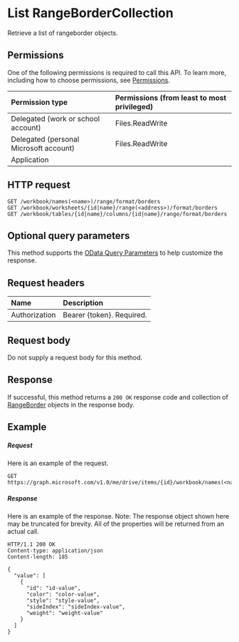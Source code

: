 # List RangeBorderCollection

Retrieve a list of rangeborder objects.
## Permissions
One of the following permissions is required to call this API. To learn more, including how to choose permissions, see [Permissions](../../../concepts/permissions_reference.md).

|Permission type      | Permissions (from least to most privileged)              | 
|:--------------------|:---------------------------------------------------------| 
|Delegated (work or school account) | Files.ReadWrite    | 
|Delegated (personal Microsoft account) | Files.ReadWrite    | 
|Application |  | 

## HTTP request
<!-- { "blockType": "ignored" } -->
```http
GET /workbook/names(<name>)/range/format/borders
GET /workbook/worksheets/{id|name}/range(<address>)/format/borders
GET /workbook/tables/{id|name}/columns/{id|name}/range/format/borders
```
## Optional query parameters
This method supports the [OData Query Parameters](http://developer.microsoft.com/en-us/graph/docs/overview/query_parameters) to help customize the response.

## Request headers
| Name      |Description|
|:----------|:----------|
| Authorization  | Bearer {token}. Required. |


## Request body
Do not supply a request body for this method.
## Response
If successful, this method returns a `200 OK` response code and collection of [RangeBorder](../resources/rangeborder.md) objects in the response body.
## Example
##### Request
Here is an example of the request.
<!-- {
  "blockType": "request",
  "name": "get_rangebordercollection"
}-->
```http
GET https://graph.microsoft.com/v1.0/me/drive/items/{id}/workbook/names(<name>)/range/format/borders
```
##### Response
Here is an example of the response. Note: The response object shown here may be truncated for brevity. All of the properties will be returned from an actual call.
<!-- {
  "blockType": "response",
  "truncated": true,
  "@odata.type": "microsoft.graph.rangeBorder",
  "isCollection": true
} -->
```http
HTTP/1.1 200 OK
Content-type: application/json
Content-length: 185

{
  "value": [
    {
      "id": "id-value",
      "color": "color-value",
      "style": "style-value",
      "sideIndex": "sideIndex-value",
      "weight": "weight-value"
    }
  ]
}
```

<!-- uuid: 8fcb5dbc-d5aa-4681-8e31-b001d5168d79
2015-10-25 14:57:30 UTC -->
<!-- {
  "type": "#page.annotation",
  "description": "List RangeBorderCollection",
  "keywords": "",
  "section": "documentation",
  "tocPath": ""
}-->